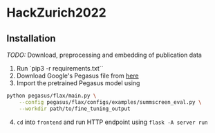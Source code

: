 # HackZurich2022

## Installation

*TODO:* Download, preprocessing and embedding of publication data

1. Run `pip3 -r requirements.txt``
2. Download Google's Pegasus file from [here](https://console.cloud.google.com/storage/browser/pegasus_ckpt/pubmed?pageState=(%22StorageObjectListTable%22:(%22f%22:%22%255B%255D%22))&prefix=&forceOnObjectsSortingFiltering=false)
3. Import the pretrained Pegasus model using

```bash
python pegasus/flax/main.py \
    --config pegasus/flax/configs/examples/summscreen_eval.py \
    --workdir path/to/fine_tuning_output
```

4. `cd` into `frontend` and run HTTP endpoint using `flask -A server run`